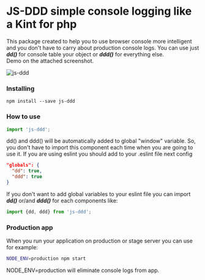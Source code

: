 # JS-DDD simple console logging like a Kint for php

This package created to help you to use browser console more intelligent and you don't have to carry about production console logs.
You can use just __*dd()*__ for console table your object or __*ddd()*__ for everything else.  
Demo on the attached screenshot.

![js-ddd](https://cloud.githubusercontent.com/assets/1406146/11750510/5e2ec53a-a03c-11e5-8acd-ec8e026f6f52.png)

### Installing
    npm install --save js-ddd
    
### How to use
```javascript
import 'js-ddd';
```
  dd() and ddd() will be automatically added to global "window" variable. So, you don't have to import this component each time when you are going to use it.
  If you are using eslint you should add to your .eslint file next config
```json
"globals": {
  "dd": true,
  "ddd": true
}
```
  If you don't want to add global variables to your eslint file you can import __*dd()*__ or/and __*ddd()*__ for each components like:
```javascript
import {dd, ddd} from 'js-ddd';
```
### Production app
When you run your application on production or stage server you can use for example:
```bash
NODE_ENV=production npm start
```
NODE_ENV=production will eliminate console logs from app.
